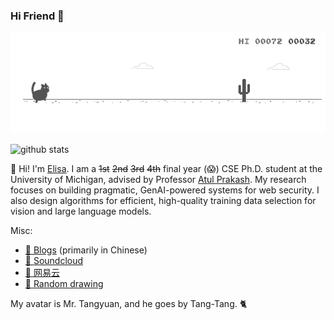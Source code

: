 ### Hi Friend 👋

<!--
**eltsai/eltsai** is a ✨ _special_ ✨ repository because its `README.md` (this file) appears on your GitHub profile.

Here are some ideas to get you started:

- 🔭 I’m currently working on ...
- 🌱 I’m currently learning ...
- 👯 I’m looking to collaborate on ...
- 🤔 I’m looking for help with ...
- 💬 Ask me about ...
- 📫 How to reach me: ...
- 😄 Pronouns: ...
- ⚡ Fun fact: ...
-->

[![cat-rex](https://github.com/eltsai/eltsai/raw/master/assets/cat-rex.gif)](http://home.ustc.edu.cn/~elisa/)

![github stats](https://github-readme-stats.vercel.app/api?username=eltsai&count_private=true&show_icons=true)



<!--
![Top Langs](https://github-readme-stats.vercel.app/api/top-langs/?username=eltsai&hide=javascript,html,CSS)
-->


🌱 Hi! I'm [Elisa](https://eltsai.github.io/). I am a ~~1st~~ ~~2nd~~ ~~3rd~~ ~~4th~~ final year (😱) CSE Ph.D. student at the University of Michigan, advised by Professor [Atul Prakash](https://web.eecs.umich.edu/~aprakash/). My research focuses on building pragmatic, GenAI-powered systems for web security. I also design algorithms for efficient, high-quality training data selection for vision and large language models. 

Misc:
- [📝 Blogs](https://etsai.site/) (primarily in Chinese)
- [🎵 Soundcloud](https://soundcloud.com/elisastayshere)
- [🎵 网易云](https://music.163.com/#/artist?id=12158117)
- [🎨 Random drawing](https://etsai.site/tags/comics/)


My avatar is Mr. Tangyuan, and he goes by Tang-Tang. 🐈









